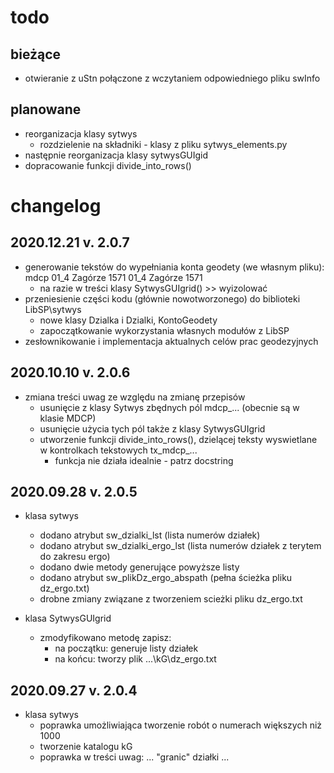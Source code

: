 todo
====

bieżące
-------
*   otwieranie z uStn połączone z wczytaniem odpowiedniego pliku
    swInfo
    
planowane 
---------
*   reorganizacja klasy sytwys
    -   rozdzielenie na składniki - klasy z pliku sytwys_elements.py    
*   następnie reorganizacja klasy sytwysGUIgid
*   dopracowanie funkcji divide_into_rows()


changelog
=========

2020.12.21 v. 2.0.7
-------------------
*   generowanie tekstów do wypełniania konta geodety (we własnym pliku):
    mdcp 01_4 Zagórze 1571
    01_4 Zagórze 1571
    *   na razie w treści klasy SytwysGUIgrid() >> wyizolować
*   przeniesienie części kodu (głównie nowotworzonego) do biblioteki
    LibSP\sytwys
    *   nowe klasy Dzialka i Dzialki, KontoGeodety
    *   zapoczątkowanie wykorzystania własnych modułów z LibSP
*   zesłownikowanie i implementacja aktualnych celów prac geodezyjnych     

2020.10.10 v. 2.0.6
-------------------
*   zmiana treści uwag ze względu na zmianę przepisów
    *   usunięcie z klasy Sytwys zbędnych pól mdcp_... (obecnie są w klasie MDCP)
    *   usunięcie użycia tych pól także z klasy SytwysGUIgrid
    *   utworzenie funkcji divide_into_rows(), dzielącej teksty wyswietlane
        w kontrolkach tekstowych tx_mdcp_...
        *   funkcja nie działa idealnie - patrz docstring 
    

2020.09.28 v. 2.0.5
-------------------
*   klasa sytwys
    *   dodano atrybut sw_dzialki_lst 
        (lista numerów działek)
    *   dodano atrybut sw_dzialki_ergo_lst 
        (lista numerów działek z terytem do zakresu ergo)
    *   dodano dwie metody generujące powyższe listy
    *   dodano atrybut sw_plikDz_ergo_abspath
        (pełna ścieżka pliku dz_ergo.txt)
    *   drobne zmiany związane z tworzeniem scieżki pliku dz_ergo.txt
    
*   klasa SytwysGUIgrid
    *   zmodyfikowano metodę zapisz:
        - na początku: generuje listy działek
        - na końcu: tworzy plik ...\kG\dz_ergo.txt
        
2020.09.27 v. 2.0.4
-------------------
*   klasa sytwys
    *   poprawka umożliwiająca tworzenie robót o numerach większych
        niż 1000
    *   tworzenie katalogu kG
    *   poprawka w treści uwag: ... "granic" działki ...    